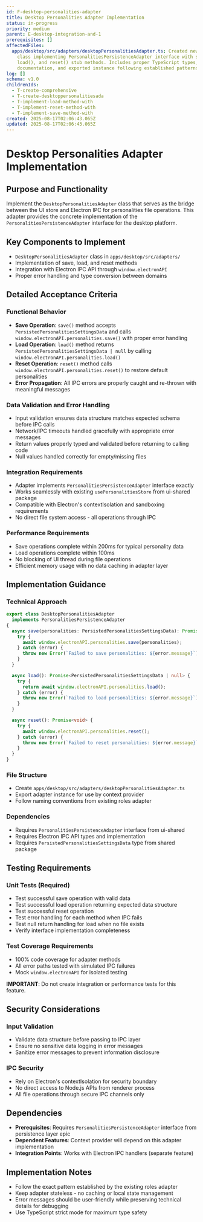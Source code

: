 ```yaml
---
id: F-desktop-personalities-adapter
title: Desktop Personalities Adapter Implementation
status: in-progress
priority: medium
parent: E-desktop-integration-and-1
prerequisites: []
affectedFiles:
  apps/desktop/src/adapters/desktopPersonalitiesAdapter.ts: Created new adapter
    class implementing PersonalitiesPersistenceAdapter interface with save(),
    load(), and reset() stub methods. Includes proper TypeScript types, JSDoc
    documentation, and exported instance following established patterns.
log: []
schema: v1.0
childrenIds:
  - T-create-comprehensive
  - T-create-desktoppersonalitiesada
  - T-implement-load-method-with
  - T-implement-reset-method-with
  - T-implement-save-method-with
created: 2025-08-17T02:06:43.065Z
updated: 2025-08-17T02:06:43.065Z
---
```


# Desktop Personalities Adapter Implementation

## Purpose and Functionality

Implement the `DesktopPersonalitiesAdapter` class that serves as the bridge between the UI store and Electron IPC for personalities file operations. This adapter provides the concrete implementation of the `PersonalitiesPersistenceAdapter` interface for the desktop platform.

## Key Components to Implement

- `DesktopPersonalitiesAdapter` class in `apps/desktop/src/adapters/`
- Implementation of save, load, and reset methods
- Integration with Electron IPC API through `window.electronAPI`
- Proper error handling and type conversion between domains

## Detailed Acceptance Criteria

### Functional Behavior

- **Save Operation**: `save()` method accepts `PersistedPersonalitiesSettingsData` and calls `window.electronAPI.personalities.save()` with proper error handling
- **Load Operation**: `load()` method returns `PersistedPersonalitiesSettingsData | null` by calling `window.electronAPI.personalities.load()`
- **Reset Operation**: `reset()` method calls `window.electronAPI.personalities.reset()` to restore default personalities
- **Error Propagation**: All IPC errors are properly caught and re-thrown with meaningful messages

### Data Validation and Error Handling

- Input validation ensures data structure matches expected schema before IPC calls
- Network/IPC timeouts handled gracefully with appropriate error messages
- Return values properly typed and validated before returning to calling code
- Null values handled correctly for empty/missing files

### Integration Requirements

- Adapter implements `PersonalitiesPersistenceAdapter` interface exactly
- Works seamlessly with existing `usePersonalitiesStore` from ui-shared package
- Compatible with Electron's contextIsolation and sandboxing requirements
- No direct file system access - all operations through IPC

### Performance Requirements

- Save operations complete within 200ms for typical personality data
- Load operations complete within 100ms
- No blocking of UI thread during file operations
- Efficient memory usage with no data caching in adapter layer

## Implementation Guidance

### Technical Approach

```typescript
export class DesktopPersonalitiesAdapter
  implements PersonalitiesPersistenceAdapter
{
  async save(personalities: PersistedPersonalitiesSettingsData): Promise<void> {
    try {
      await window.electronAPI.personalities.save(personalities);
    } catch (error) {
      throw new Error(`Failed to save personalities: ${error.message}`);
    }
  }

  async load(): Promise<PersistedPersonalitiesSettingsData | null> {
    try {
      return await window.electronAPI.personalities.load();
    } catch (error) {
      throw new Error(`Failed to load personalities: ${error.message}`);
    }
  }

  async reset(): Promise<void> {
    try {
      await window.electronAPI.personalities.reset();
    } catch (error) {
      throw new Error(`Failed to reset personalities: ${error.message}`);
    }
  }
}
```

### File Structure

- Create `apps/desktop/src/adapters/desktopPersonalitiesAdapter.ts`
- Export adapter instance for use by context provider
- Follow naming conventions from existing roles adapter

### Dependencies

- Requires `PersonalitiesPersistenceAdapter` interface from ui-shared
- Requires Electron IPC API types and implementation
- Requires `PersistedPersonalitiesSettingsData` type from shared package

## Testing Requirements

### Unit Tests (Required)

- Test successful save operation with valid data
- Test successful load operation returning expected data structure
- Test successful reset operation
- Test error handling for each method when IPC fails
- Test null return handling for load when no file exists
- Verify interface implementation completeness

### Test Coverage Requirements

- 100% code coverage for adapter methods
- All error paths tested with simulated IPC failures
- Mock `window.electronAPI` for isolated testing

**IMPORTANT**: Do not create integration or performance tests for this feature.

## Security Considerations

### Input Validation

- Validate data structure before passing to IPC layer
- Ensure no sensitive data logging in error messages
- Sanitize error messages to prevent information disclosure

### IPC Security

- Rely on Electron's contextIsolation for security boundary
- No direct access to Node.js APIs from renderer process
- All file operations through secure IPC channels only

## Dependencies

- **Prerequisites**: Requires `PersonalitiesPersistenceAdapter` interface from persistence layer epic
- **Dependent Features**: Context provider will depend on this adapter implementation
- **Integration Points**: Works with Electron IPC handlers (separate feature)

## Implementation Notes

- Follow the exact pattern established by the existing roles adapter
- Keep adapter stateless - no caching or local state management
- Error messages should be user-friendly while preserving technical details for debugging
- Use TypeScript strict mode for maximum type safety
